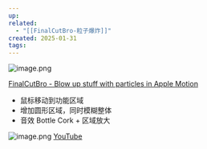 ```yaml
---
up: 
related:
  - "[[FinalCutBro-粒子爆炸]]"
created: 2025-01-31
tags:
---
```



![image.png](https://s1.vika.cn/space/2025/01/31/2a7faf90922247c4a4fbc4d0e7b6ed41)

[FinalCutBro - Blow up stuff with particles in Apple Motion](https://youtu.be/Ma73kTVEY44?list=PLZrnfpG8NEZe_sfCDc0UvRvgB_wFtj96C&t=144)

- 鼠标移动到功能区域
- 增加圆形区域，同时模糊整体
- 音效 Bottle Cork + 区域放大


![image.png](https://s1.vika.cn/space/2025/01/31/41be3830c1d5426fb86c7be26a2ba549)
[YouTube](https://youtu.be/Ma73kTVEY44?list=PLZrnfpG8NEZe_sfCDc0UvRvgB_wFtj96C&t=137)